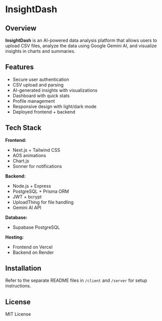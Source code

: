 # InsightDash

## Overview

**InsightDash** is an AI-powered data analysis platform that allows users to upload CSV files, analyze the data using Google Gemini AI, and visualize insights in charts and summaries.

## Features

- Secure user authentication
- CSV upload and parsing
- AI-generated insights with visualizations
- Dashboard with quick stats
- Profile management
- Responsive design with light/dark mode
- Deployed frontend + backend

## Tech Stack

**Frontend:**

- Next.js + Tailwind CSS
- AOS animations
- Chart.js
- Sonner for notifications

**Backend:**

- Node.js + Express
- PostgreSQL + Prisma ORM
- JWT + bcrypt
- UploadThing for file handling
- Gemini AI API

**Database:**

- Supabase PostgreSQL

**Hosting:**

- Frontend on Vercel
- Backend on Render

## Installation

Refer to the separate README files in `/client` and `/server` for setup instructions.

## License

MIT License
